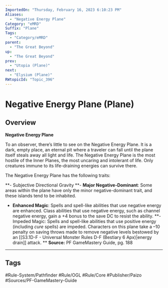 ```yaml
---
ImportedOn: "Thursday, February 16, 2023 6:10:23 PM"
Aliases:
  - "Negative Energy Plane"
Category: "eMRD"
Suffix: "Plane"
Tags:
  - "Category/eMRD"
parent:
  - "The Great Beyond"
up:
  - "The Great Beyond"
prev:
  - "Utopia (Plane)"
next:
  - "Elysium (Plane)"
RWtopicId: "Topic_396"
---
```

# Negative Energy Plane (Plane)
## Overview
**Negative Energy Plane**

To an observer, there’s little to see on the Negative Energy Plane. It is a dark, empty place, an eternal pit where a traveler can fall until the plane itself steals away all light and life. The Negative Energy Plane is the most hostile of the Inner Planes, the most uncaring and intolerant of life. Only creatures immune to its life-draining energies can survive there.

The Negative Energy Plane has the following traits:

**- Subjective Directional Gravity
**- **Major Negative-Dominant**: Some areas within the plane have only the minor negative-dominant trait, and these islands tend to be inhabited.
- **Enhanced Magic**: Spells and spell-like abilities that use negative energy are enhanced. Class abilities that use negative energy, such as channel negative energy, gain a +4 bonus to the save DC to resist the ability.
**- Impeded Magic: Spells and spell-like abilities that use positive energy (including *cure* spells) are impeded. Characters on this plane take a –10 penalty on saving throws made to remove negative levels bestowed by an [[S3.1D-F - Universal Monster Rules D-F (Bestiary 6 Apx)|energy drain]] attack.
**
**Source:** PF GameMastery Guide, pg. 188


---
## Tags
#Rule-System/Pathfinder #Rule/OGL #Rule/Core #Publisher/Paizo #Sources/PF-GameMastery-Guide

